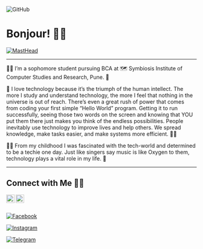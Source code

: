 ![GitHub](https://media.giphy.com/media/du3J3cXyzhj75IOgvA/giphy.gif)
# Bonjour! 👋🏻

[![MastHead](https://media-exp1.licdn.com/dms/image/C5616AQH40vOCK3IKjQ/profile-displaybackgroundimage-shrink_350_1400/0?e=1600905600&v=beta&t=P2hse1bOAkoarLmytsH9D5uCSKj_DHD_GOfd_Itn38U)](https://github.com/BhuvaneshHingal/)
<br/>

*****
👨‍🎓 I’m a sophomore student pursuing BCA at 🗺 Symbiosis Institute of Computer Studies and Research, Pune. 🏫

🔧 I love technology because it’s the triumph of the human intellect. The more I study and understand technology, the more I feel that nothing in the universe is out of reach. There’s even a great rush of power that comes from coding your first simple “Hello World” program. Getting it to run successfully, seeing those two words on the screen and knowing that YOU put them there just makes you think of the endless possibilities. People inevitably use technology to improve lives and help others. We spread knowledge, make tasks easier, and make systems more efficient. 🐱‍💻

👨‍💻 From my childhood I was fascinated with the tech-world and determined to be a techie one day. Just like singers say music is like Oxygen to them, technology plays a vital role in my life. 🧬 
*****

## Connect with Me 🤝🏻

<a href="https://twitter.com/BhuvaneshHingal">
  <img align="left" alt="Bhuvanesh" | Twitter" width="22px" src="https://cdn.jsdelivr.net/npm/simple-icons@v3/icons/twitter.svg" />
</a>

<a href="https://www.linkedin.com/in/bhuvaneshhingal/">
  <img align="left" alt="Bhuvanesh" width="22px" src="https://cdn.jsdelivr.net/npm/simple-icons@v3/icons/linkedin.svg" />
</a>

<br/><br/>

<p>

 [![Facebook](https://raw.githubusercontent.com/BhuvaneshHingal/BhuvaneshHingal/master/icon/fb.svg)](https://www.facebook.com/BhuvaneshHingal) 

 [![Instagram](https://raw.githubusercontent.com/BhuvaneshHingal/BhuvaneshHingal/master/icon/ig.svg)](https://www.instagram.com/bhuvanesh_hingal/)

 [![Telegram](https://raw.githubusercontent.com/BhuvaneshHingal/BhuvaneshHingal/master/icon/tg.svg)](https://t.me/bhuvanesh_hingal)

</p>
